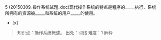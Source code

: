 5
(20150309_操作系统试题_doc)现代操作系统的特点是程序的_____执行、系统所拥有的资源被_____和系统的用户_____的使用。
- [x]  

> 知识点：操作系统概述。
> 出处：网络
> 难度：1
> 解释
